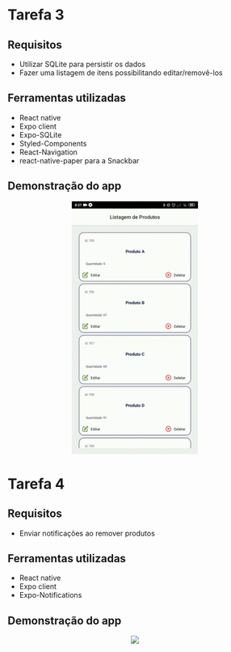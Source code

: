 # Tarefa 3

## Requisitos
 - Utilizar SQLite para persistir os dados
 - Fazer uma listagem de itens possibilitando editar/removê-los
 
## Ferramentas utilizadas
 - React native
 - Expo client
 - Expo-SQLite
 - Styled-Components
 - React-Navigation
 - react-native-paper para a Snackbar
 
## Demonstração do app

<p align="center">
  <img width="250" src="tarefa_3/.prints/demo.gif"/>
</p>

# Tarefa 4

## Requisitos
 - Enviar notificações ao remover produtos
 
## Ferramentas utilizadas
 - React native
 - Expo client
 - Expo-Notifications
 
## Demonstração do app

<p align="center">
  <img width="250" src="tarefa_3/.prints/tarefa_4.gif"/>
</p>
